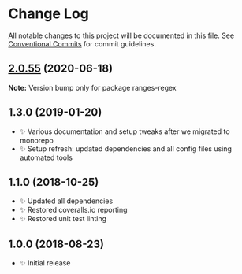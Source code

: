 # Change Log

All notable changes to this project will be documented in this file.
See [Conventional Commits](https://conventionalcommits.org) for commit guidelines.

## [2.0.55](https://gitlab.com/codsen/codsen/compare/ranges-regex@2.0.54...ranges-regex@2.0.55) (2020-06-18)

**Note:** Version bump only for package ranges-regex





## 1.3.0 (2019-01-20)

- ✨ Various documentation and setup tweaks after we migrated to monorepo
- ✨ Setup refresh: updated dependencies and all config files using automated tools

## 1.1.0 (2018-10-25)

- ✨ Updated all dependencies
- ✨ Restored coveralls.io reporting
- ✨ Restored unit test linting

## 1.0.0 (2018-08-23)

- ✨ Initial release
